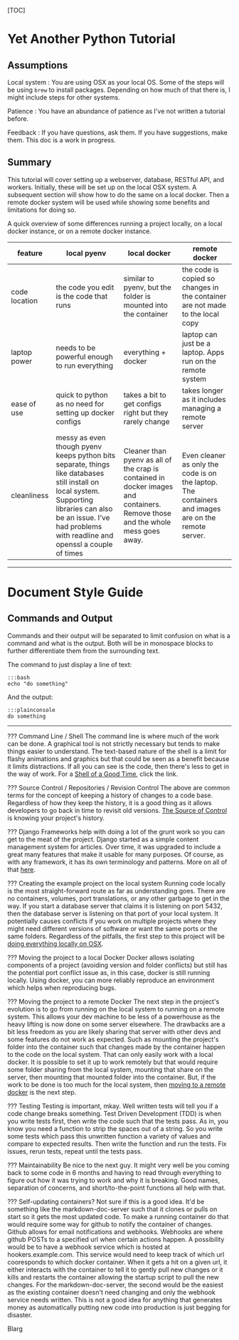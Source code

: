 [TOC]

# Yet Another Python Tutorial
## Assumptions

Local system
:    You are using OSX as your local OS.  Some of the steps will be using `brew` to install packages.  Depending on how much of that there is, I might include steps for other systems.

Patience
:    You have an abundance of patience as I've not written a tutorial before.

Feedback
:    If you have questions, ask them.  If you have suggestions, make them.  This doc is a work in progress.

## Summary
This tutorial will cover setting up a webserver, database, RESTful API, and workers.  Initially, these will be set up on the local OSX system.  A subsequent section will show how to do the same on a local docker.  Then a remote docker system will be used while showing some benefits and limitations for doing so.

A quick overview of some differences running a project locally, on a local docker instance, or on a remote docker instance.

|feature|local pyenv|local docker|remote docker|
|----|----|----|----|
|code location|the code you edit is the code that runs|similar to pyenv, but the folder is mounted into the container|the code is copied so changes in the container are not made to the local copy|
|laptop power|needs to be powerful enough to run everything|everything + docker|laptop can just be a laptop.  Apps run on the remote system|
|ease of use|quick to python as no need for setting up docker configs|takes a bit to get configs right but they rarely change|takes longer as it includes managing a remote server|
|cleanliness|messy as even though pyenv keeps python bits separate, things like databases still install on local system.  Supporting libraries can also be an issue.  I've had problems with readline and openssl a couple of times|Cleaner than pyenv as all of the crap is contained in docker images and containers.  Remove those and the whole mess goes away.|Even cleaner as only the code is on the laptop.  The containers and images are on the remote server.|


***

# Document Style Guide
## Commands and Output
Commands and their output will be separated to limit confusion on what is a command and what is the output.  Both will be in monospace blocks to further differentiate them from the surrounding text.

The command to just display a line of text:

    :::bash
    echo "do something"

And the output:

    :::plainconsole
    do something

***

??? Command Line / Shell
    The command line is where much of the work can be done.  A graphical tool is not strictly necessary but tends to make things easier to understand.  The text-based nature of the shell is a limit for flashy animations and graphics but that could be seen as a benefit because it limits distractions.  If all you can see is the code, then there's less to get in the way of work.  For a [Shell of a Good Time](ShellOfAGoodTime.md), click the link.

??? Source Control / Repositories / Revision Control
    The above are common terms for the concept of keeping a history of changes to a code base.  Regardless of how they keep the history, it is a good thing as it allows developers to go back in time to revisit old versions. [The Source of Control](TheSourceOfControl.md) is knowing your project's history.

??? Django
    Frameworks help with doing a lot of the grunt work so you can get to the meat of the project.  Django started as a simple content management system for articles.  Over time, it was upgraded to include a great many features that make it usable for many purposes.  Of course, as with any framework, it has its own terminology and patterns.  More on all of that [here](Django.md).

??? Creating the example project on the local system
    Running code locally is the most straight-forward route as far as understanding goes.  There are no containers, volumes, port translations, or any other garbage to get in the way.  If you start a database server that claims it is listening on port 5432, then the database server is listening on that port of your local system.  It potentially causes conflicts if you work on multiple projects where they might need different versions of software or want the same ports or the same folders.  Regardless of the pitfalls, the first step to this project will be [doing everything locally on OSX](DoingThingsOnOSX.md).

??? Moving the project to a local Docker
    Docker allows isolating components of a project (avoiding version and folder conflicts) but still has the potential port conflict issue as, in this case, docker is still running locally.  Using docker, you can more reliably reproduce an environment which helps when reproducing bugs.

??? Moving the project to a remote Docker
    The next step in the project's evolution is to go from running on the local system to running on a remote system.  This allows your dev machine to be less of a powerhouse as the heavy lifting is now done on some server elsewhere.  The drawbacks are a bit less freedom as you are likely sharing that server with other devs and some features do not work as expected.  Such as mounting the project's folder into the container such that changes made by the container happen to the code on the local system.  That can only easily work with a local docker.  It is possible to set it up to work remotely but that would require some folder sharing from the local system, mounting that share on the server, then mounting that mounted folder into the container.  But, if the work to be done is too much for the local system, then [moving to a remote docker]() is the next step.

??? Testing
    Testing is important, mkay.  Well written tests will tell you if a code change breaks something.  Test Driven Development (TDD) is when you write tests first, then write the code such that the tests pass.  As in, you know you need a function to strip the spaces out of a string.  So you write some tests which pass this unwritten function a variety of values and compare to expected results.  Then write the function and run the tests.  Fix issues, rerun tests, repeat until the tests pass.

??? Maintainability
    Be nice to the next guy.  It might very well be you coming back to some code in 6 months and having to read through everything to figure out how it was trying to work and why it is breaking.  Good names, separation of concerns, and short/to-the-point functions all help with that.

??? Self-updating containers?
    Not sure if this is a good idea.  It'd be something like the markdown-doc-server such that it clones or pulls on start so it gets the most updated code.  To make a running container do that would require some way for github to notify the container of changes.  Github allows for email notifications and webhooks.  Webhooks are where github POSTs to a specified url when certain actions happen.  A possibility would be to have a webhook service which is hosted at hookers.example.com.  This service would need to keep track of which url cooresponds to which docker container.  When it gets a hit on a given url, it either interacts with the container to tell it to gently pull new changes or it kills and restarts the container allowing the startup script to pull the new changes.  For the markdown-doc-server, the second would be the easiest as the existing container doesn't need changing and only the webhook service needs written.  This is not a good idea for anything that generates money as automatically putting new code into production is just begging for disaster.

Blarg